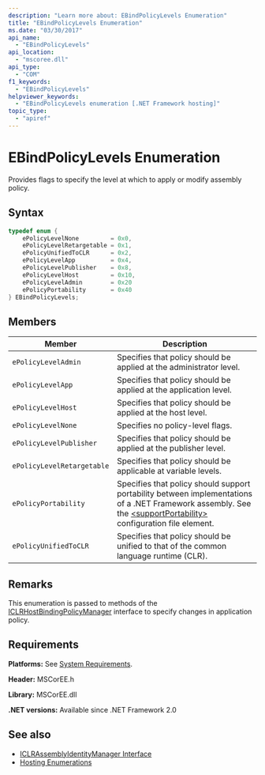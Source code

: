 ```yaml
---
description: "Learn more about: EBindPolicyLevels Enumeration"
title: "EBindPolicyLevels Enumeration"
ms.date: "03/30/2017"
api_name:
  - "EBindPolicyLevels"
api_location:
  - "mscoree.dll"
api_type:
  - "COM"
f1_keywords:
  - "EBindPolicyLevels"
helpviewer_keywords:
  - "EBindPolicyLevels enumeration [.NET Framework hosting]"
topic_type:
  - "apiref"
---
```

# EBindPolicyLevels Enumeration

Provides flags to specify the level at which to apply or modify assembly policy.

## Syntax

```cpp
typedef enum {
    ePolicyLevelNone         = 0x0,
    ePolicyLevelRetargetable = 0x1,
    ePolicyUnifiedToCLR      = 0x2,
    ePolicyLevelApp          = 0x4,
    ePolicyLevelPublisher    = 0x8,
    ePolicyLevelHost         = 0x10,
    ePolicyLevelAdmin        = 0x20
    ePolicyPortability       = 0x40
} EBindPolicyLevels;
```

## Members

|Member|Description|
|------------|-----------------|
|`ePolicyLevelAdmin`|Specifies that policy should be applied at the administrator level.|
|`ePolicyLevelApp`|Specifies that policy should be applied at the application level.|
|`ePolicyLevelHost`|Specifies that policy should be applied at the host level.|
|`ePolicyLevelNone`|Specifies no policy-level flags.|
|`ePolicyLevelPublisher`|Specifies that policy should be applied at the publisher level.|
|`ePolicyLevelRetargetable`|Specifies that policy should be applicable at variable levels.|
|`ePolicyPortability`|Specifies that policy should support portability between implementations of a .NET Framework assembly. See the [\<supportPortability>](../../../framework/configure-apps/file-schema/runtime/supportportability-element.md) configuration file element.|
|`ePolicyUnifiedToCLR`|Specifies that policy should be unified to that of the common language runtime (CLR).|

## Remarks

 This enumeration is passed to methods of the [ICLRHostBindingPolicyManager](iclrhostbindingpolicymanager-interface.md) interface to specify changes in application policy.

## Requirements

 **Platforms:** See [System Requirements](../../../framework/get-started/system-requirements.md).

 **Header:** MSCorEE.h

 **Library:** MSCorEE.dll

 **.NET versions:** Available since .NET Framework 2.0

## See also

- [ICLRAssemblyIdentityManager Interface](iclrassemblyidentitymanager-interface.md)
- [Hosting Enumerations](hosting-enumerations.md)
